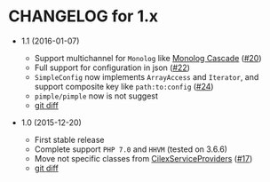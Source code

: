 CHANGELOG for 1.x
=================

* 1.1 (2016-01-07)

  * Support multichannel for `Monolog` like [Monolog Cascade](https://github.com/theorchard/monolog-cascade) ([#20](../../issues/20))
  * Full support for configuration in json ([#22](../../issues/22))
  * `SimpleConfig` now implements `ArrayAccess` and `Iterator`, and support composite key like `path:to:config` ([#24](../../issues/24))
  * `pimple/pimple` now is not suggest
  * [git diff](https://github.com/kamilsk/Common/compare/1.0.2...1.1)

* 1.0 (2015-12-20)

  * First stable release
  * Complete support `PHP 7.0` and `HHVM` (tested on 3.6.6)
  * Move not specific classes from [CilexServiceProviders](https://github.com/kamilsk/CilexServiceProviders)
  ([#17](../../issues/17))
  * [git diff](https://github.com/kamilsk/Common/compare/0.4.2...1.0)
